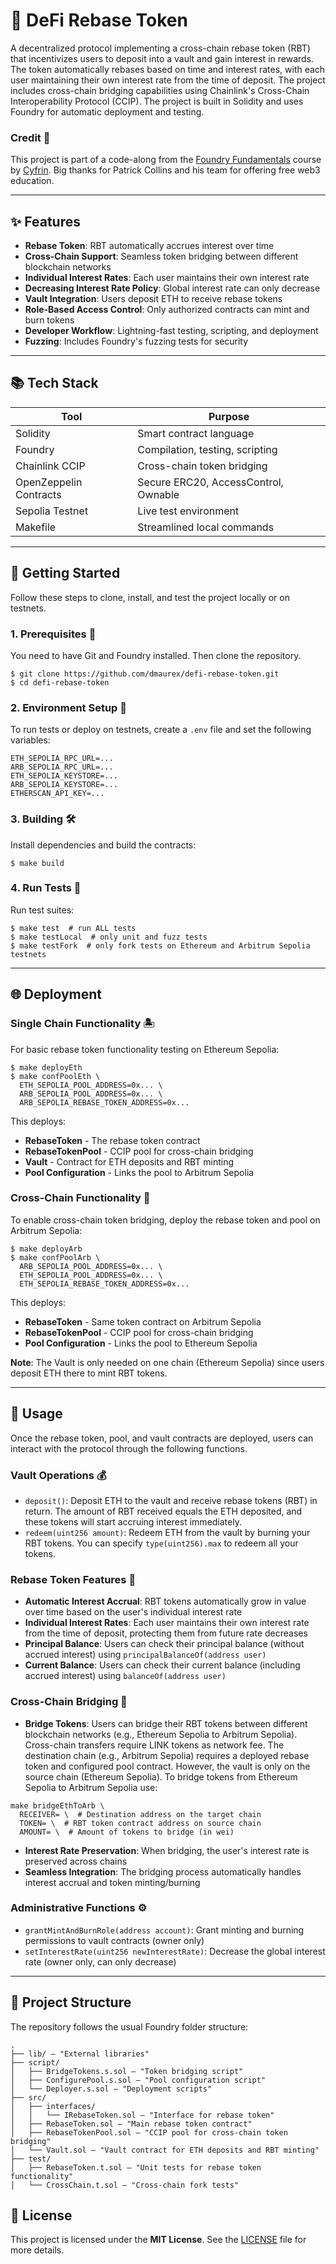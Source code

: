 # 🌱 DeFi Rebase Token

A decentralized protocol implementing a cross-chain rebase token (RBT) that incentivizes users to deposit into a vault and gain interest in rewards. The token automatically rebases based on time and interest rates, with each user maintaining their own interest rate from the time of deposit. The project includes cross-chain bridging capabilities using Chainlink's Cross-Chain Interoperability Protocol (CCIP). The project is built in Solidity and uses Foundry for automatic deployment and testing.

### Credit 🙏
This project is part of a code-along from the [Foundry Fundamentals](https://updraft.cyfrin.io/courses/foundry) course by [Cyfrin](https://cyfrin.io/). Big thanks for Patrick Collins and his team for offering free web3 education.

---

## ✨ Features

- **Rebase Token**: RBT automatically accrues interest over time
- **Cross-Chain Support**: Seamless token bridging between different blockchain networks
- **Individual Interest Rates**: Each user maintains their own interest rate
- **Decreasing Interest Rate Policy**: Global interest rate can only decrease
- **Vault Integration**: Users deposit ETH to receive rebase tokens
- **Role-Based Access Control**: Only authorized contracts can mint and burn tokens
- **Developer Workflow**: Lightning-fast testing, scripting, and deployment
- **Fuzzing**: Includes Foundry's fuzzing tests for security

---

## 📚 Tech Stack

| Tool                   | Purpose                              |
|------------------------|--------------------------------------|
| Solidity               | Smart contract language              |
| Foundry                | Compilation, testing, scripting      |
| Chainlink CCIP         | Cross-chain token bridging           |
| OpenZeppelin Contracts | Secure ERC20, AccessControl, Ownable |
| Sepolia Testnet        | Live test environment                |
| Makefile               | Streamlined local commands           |

---

## 🚀 Getting Started
Follow these steps to clone, install, and test the project locally or on testnets.

### 1. Prerequisites 🧰
You need to have Git and Foundry installed. Then clone the repository.

```shell
$ git clone https://github.com/dmaurex/defi-rebase-token.git
$ cd defi-rebase-token
```

### 2. Environment Setup 🔐
To run tests or deploy on testnets, create a `.env` file and set the following variables:
```
ETH_SEPOLIA_RPC_URL=...
ARB_SEPOLIA_RPC_URL=...
ETH_SEPOLIA_KEYSTORE=...
ARB_SEPOLIA_KEYSTORE=...
ETHERSCAN_API_KEY=...
```

### 3. Building 🛠️
Install dependencies and build the contracts:

```shell
$ make build
```

### 4. Run Tests 📝
Run test suites:

```shell
$ make test  # run ALL tests
$ make testLocal  # only unit and fuzz tests
$ make testFork  # only fork tests on Ethereum and Arbitrum Sepolia testnets
```

---

## 🌐 Deployment

### **Single Chain Functionality** 🏝️
For basic rebase token functionality testing on Ethereum Sepolia:

```shell
$ make deployEth
$ make confPoolEth \
  ETH_SEPOLIA_POOL_ADDRESS=0x... \
  ARB_SEPOLIA_POOL_ADDRESS=0x... \
  ARB_SEPOLIA_REBASE_TOKEN_ADDRESS=0x...
```

This deploys:
- **RebaseToken** - The rebase token contract
- **RebaseTokenPool** - CCIP pool for cross-chain bridging
- **Vault** - Contract for ETH deposits and RBT minting
- **Pool Configuration** - Links the pool to Arbitrum Sepolia

### **Cross-Chain Functionality** 🌉
To enable cross-chain token bridging, deploy the rebase token and pool on Arbitrum Sepolia:

```shell
$ make deployArb
$ make confPoolArb \
  ARB_SEPOLIA_POOL_ADDRESS=0x... \
  ETH_SEPOLIA_POOL_ADDRESS=0x... \
  ETH_SEPOLIA_REBASE_TOKEN_ADDRESS=0x...
```

This deploys:
- **RebaseToken** - Same token contract on Arbitrum Sepolia
- **RebaseTokenPool** - CCIP pool for cross-chain bridging
- **Pool Configuration** - Links the pool to Ethereum Sepolia

**Note**: The Vault is only needed on one chain (Ethereum Sepolia) since users deposit ETH there to mint RBT tokens.

---

## 🏦 Usage
Once the rebase token, pool, and vault contracts are deployed, users can interact with the protocol through the following functions.

### Vault Operations 💰
* `deposit()`: Deposit ETH to the vault and receive rebase tokens (RBT) in return. The amount of RBT received equals the ETH deposited, and these tokens will start accruing interest immediately.
* `redeem(uint256 amount)`: Redeem ETH from the vault by burning your RBT tokens. You can specify `type(uint256).max` to redeem all your tokens.

### Rebase Token Features 🌱
* **Automatic Interest Accrual**: RBT tokens automatically grow in value over time based on the user's individual interest rate
* **Individual Interest Rates**: Each user maintains their own interest rate from the time of deposit, protecting them from future rate decreases
* **Principal Balance**: Users can check their principal balance (without accrued interest) using `principalBalanceOf(address user)`
* **Current Balance**: Users can check their current balance (including accrued interest) using `balanceOf(address user)`

### Cross-Chain Bridging 🌉
* **Bridge Tokens**: Users can bridge their RBT tokens between different blockchain networks (e.g., Ethereum Sepolia to Arbitrum Sepolia). Cross-chain transfers require LINK tokens as network fee. The destination chain (e.g., Arbitrum Sepolia) requires a deployed rebase token and configured pool contract. However, the vault is only on the source chain (Ethereum Sepolia). To bridge tokens from Ethereum Sepolia to Arbitrum Sepolia use:

```shell
make bridgeEthToArb \
  RECEIVER= \  # Destination address on the target chain
  TOKEN= \  # RBT token contract address on source chain
  AMOUNT= \  # Amount of tokens to bridge (in wei)
```

* **Interest Rate Preservation**: When bridging, the user's interest rate is preserved across chains
* **Seamless Integration**: The bridging process automatically handles interest accrual and token minting/burning

### Administrative Functions ⚙️
* `grantMintAndBurnRole(address account)`: Grant minting and burning permissions to vault contracts (owner only)
* `setInterestRate(uint256 newInterestRate)`: Decrease the global interest rate (owner only, can only decrease)

---

## 📂 Project Structure
The repository follows the usual Foundry folder structure:

```shell
.
├── lib/ — "External libraries"
├── script/
│   ├── BridgeTokens.s.sol — "Token bridging script"
│   ├── ConfigurePool.s.sol — "Pool configuration script"
│   └── Deployer.s.sol — "Deployment scripts"
├── src/
│   ├── interfaces/
│   │   └── IRebaseToken.sol — "Interface for rebase token"
│   ├── RebaseToken.sol — "Main rebase token contract"
│   ├── RebaseTokenPool.sol — "CCIP pool for cross-chain token bridging"
│   └── Vault.sol — "Vault contract for ETH deposits and RBT minting"
├── test/
│   ├── RebaseToken.t.sol — "Unit tests for rebase token functionality"
│   └── CrossChain.t.sol — "Cross-chain fork tests"
```


## 📜 License
This project is licensed under the **MIT License**. See the [LICENSE](./LICENSE) file for more details.
